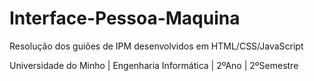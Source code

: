 # Interface-Pessoa-Maquina

Resolução dos guiões de IPM desenvolvidos em HTML/CSS/JavaScript


Universidade do Minho | Engenharia Informática | 2ºAno | 2ºSemestre
